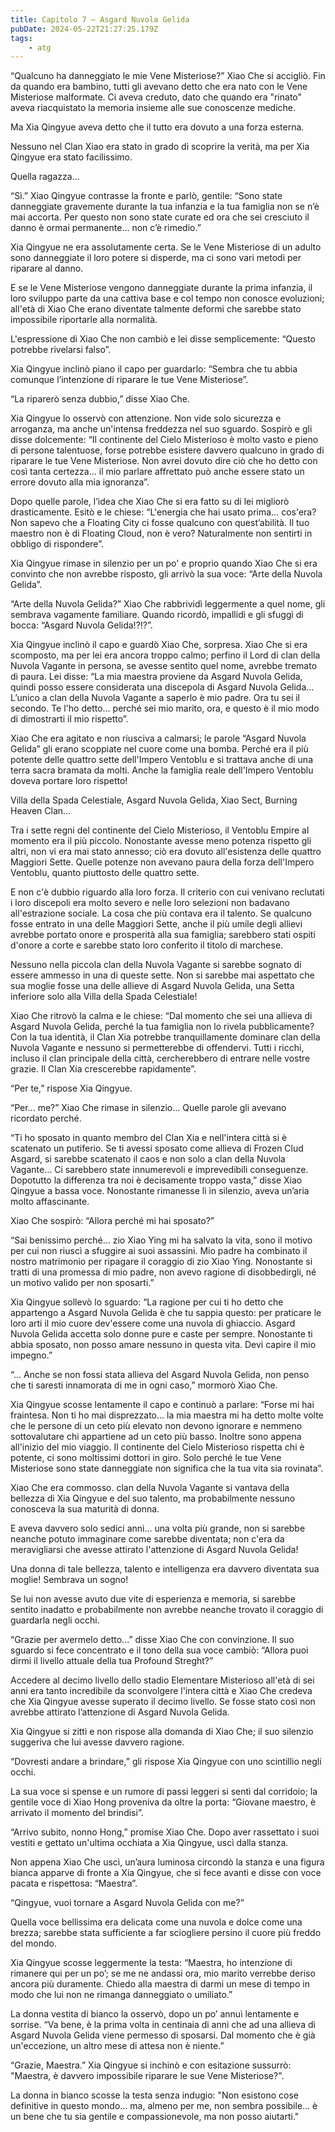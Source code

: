 ```yaml
---
title: Capitolo 7 – Asgard Nuvola Gelida
pubDate: 2024-05-22T21:27:25.179Z
tags:
    - atg
---
```



“Qualcuno ha danneggiato le mie Vene Misteriose?” Xiao Che si accigliò. Fin da quando era bambino, tutti gli avevano detto che era nato con le Vene Misteriose malformate. Ci aveva creduto, dato che quando era "rinato" aveva riacquistato la memoria insieme alle sue conoscenze mediche.


Ma Xia Qingyue aveva detto che il tutto era dovuto a una forza esterna.


Nessuno nel Clan Xiao era stato in grado di scoprire la verità, ma per Xia Qingyue era stato facilissimo.


Quella ragazza…


“Sì.” Xiao Qingyue contrasse la fronte e parlò, gentile: “Sono state danneggiate gravemente durante la tua infanzia e la tua famiglia non se n’è mai accorta. Per questo non sono state curate ed ora che sei cresciuto il danno è ormai permanente... non c’è rimedio.”


Xia Qingyue ne era assolutamente certa. Se le Vene Misteriose di un adulto sono danneggiate il loro potere si disperde, ma ci sono vari metodi per riparare al danno.


E se le Vene Misteriose vengono danneggiate durante la prima infanzia, il loro sviluppo parte da una cattiva base e col tempo non conosce evoluzioni; all'età di Xiao Che erano diventate talmente deformi che sarebbe stato impossibile riportarle alla normalità.


L'espressione di Xiao Che non cambiò e lei disse semplicemente: “Questo potrebbe rivelarsi falso”.


Xia Qingyue inclinò piano il capo per guardarlo: “Sembra che tu abbia comunque l’intenzione di riparare le tue Vene Misteriose”.


“La riparerò senza dubbio,” disse Xiao Che.


Xia Qingyue lo osservò con attenzione. Non vide solo sicurezza e arroganza, ma anche un'intensa freddezza nel suo sguardo. Sospirò e gli disse dolcemente: “Il continente del Cielo Misterioso è molto vasto e pieno di persone talentuose, forse potrebbe esistere davvero qualcuno in grado di riparare le tue Vene Misteriose. Non avrei dovuto dire ciò che ho detto con così tanta certezza… il mio parlare affrettato può anche essere stato un errore dovuto alla mia ignoranza”.


Dopo quelle parole, l’idea che Xiao Che si era fatto su di lei migliorò drasticamente. Esitò e le chiese: “L'energia che hai usato prima… cos'era? Non sapevo che a Floating City ci fosse qualcuno con quest’abilità. Il tuo maestro non è di Floating Cloud, non è vero? Naturalmente non sentirti in obbligo di rispondere”.


Xia Qingyue rimase in silenzio per un po' e proprio quando Xiao Che si era convinto che non avrebbe risposto, gli arrivò la sua voce: “Arte della Nuvola Gelida”.


“Arte della Nuvola Gelida?” Xiao Che rabbrividì leggermente a quel nome, gli sembrava vagamente familiare. Quando ricordò, impallidì e gli sfuggì di bocca: “Asgard Nuvola Gelida!?!?”.


Xia Qingyue inclinò il capo e guardò Xiao Che, sorpresa. Xiao Che si era scomposto, ma per lei era ancora troppo calmo; perfino il Lord di clan della Nuvola Vagante in persona, se avesse sentito quel nome, avrebbe tremato di paura. Lei disse: “La mia maestra proviene da Asgard Nuvola Gelida, quindi posso essere considerata una discepola di Asgard Nuvola Gelida… L’unico a clan della Nuvola Vagante a saperlo è mio padre. Ora tu sei il secondo. Te l'ho detto… perché sei mio marito, ora, e questo è il mio modo di dimostrarti il mio rispetto”.


Xiao Che era agitato e non riusciva a calmarsi; le parole “Asgard Nuvola Gelida” gli erano scoppiate nel cuore come una bomba. Perché era il più potente delle quattro sette dell'Impero Ventoblu e si trattava anche di una terra sacra bramata da molti. Anche la famiglia reale dell'Impero Ventoblu doveva portare loro rispetto!


Villa della Spada Celestiale, Asgard Nuvola Gelida, Xiao Sect, Burning Heaven Clan…


Tra i sette regni del continente del Cielo Misterioso, il Ventoblu Empire al momento era il più piccolo. Nonostante avesse meno potenza rispetto gli altri, non vi era mai stato annesso; ciò era dovuto all'esistenza delle quattro Maggiori Sette. Quelle potenze non avevano paura della forza dell'Impero Ventoblu, quanto piuttosto delle quattro sette.


E non c'è dubbio riguardo alla loro forza. Il criterio con cui venivano reclutati i loro discepoli era molto severo e nelle loro selezioni non badavano all'estrazione sociale. La cosa che più contava era il talento. Se qualcuno fosse entrato in una delle Maggiori Sette, anche il più umile degli allievi avrebbe portato onore e prosperità alla sua famiglia; sarebbero stati ospiti d'onore a corte e sarebbe stato loro conferito il titolo di marchese.


Nessuno nella piccola clan della Nuvola Vagante si sarebbe sognato di essere ammesso in una di queste sette. Non si sarebbe mai aspettato che sua moglie fosse una delle allieve di Asgard Nuvola Gelida, una Setta inferiore solo alla Villa della Spada Celestiale!


Xiao Che ritrovò la calma e le chiese: “Dal momento che sei una allieva di Asgard Nuvola Gelida, perché la tua famiglia non lo rivela pubblicamente? Con la tua identità, il Clan Xia potrebbe tranquillamente dominare clan della Nuvola Vagante e nessuno si permetterebbe di offendervi. Tutti i ricchi, incluso il clan principale della città, cercherebbero di entrare nelle vostre grazie. Il Clan Xia crescerebbe rapidamente”.


“Per te,” rispose Xia Qingyue.


“Per... me?” Xiao Che rimase in silenzio... Quelle parole gli avevano ricordato perché.


“Ti ho sposato in quanto membro del Clan Xia e nell'intera città si è scatenato un putiferio. Se ti avessi sposato come allieva di Frozen Clud Asgard, si sarebbe scatenato il caos e non solo a clan della Nuvola Vagante… Ci sarebbero state innumerevoli e imprevedibili conseguenze. Dopotutto la differenza tra noi è decisamente troppo vasta,” disse Xiao Qingyue a bassa voce. Nonostante rimanesse lì in silenzio, aveva un’aria molto affascinante.


Xiao Che sospirò: “Allora perché mi hai sposato?”


“Sai benissimo perché… zio Xiao Ying mi ha salvato la vita, sono il motivo per cui non riuscì a sfuggire ai suoi assassini. Mio padre ha combinato il nostro matrimonio per ripagare il coraggio di zio Xiao Ying. Nonostante si tratti di una promessa di mio padre, non avevo ragione di disobbedirgli, né un motivo valido per non sposarti.”


Xia Qingyue sollevò lo sguardo: “La ragione per cui ti ho detto che appartengo a Asgard Nuvola Gelida è che tu sappia questo: per praticare le loro arti il mio cuore dev'essere come una nuvola di ghiaccio. Asgard Nuvola Gelida accetta solo donne pure e caste per sempre. Nonostante ti abbia sposato, non posso amare nessuno in questa vita. Devi capire il mio impegno.”


“... Anche se non fossi stata allieva del Asgard Nuvola Gelida, non penso che ti saresti innamorata di me in ogni caso,” mormorò Xiao Che.


Xia Qingyue scosse lentamente il capo e continuò a parlare: “Forse mi hai fraintesa. Non ti ho mai disprezzato… la mia maestra mi ha detto molte volte che le persone di un ceto più elevato non devono ignorare e nemmeno sottovalutare chi appartiene ad un ceto più basso. Inoltre sono appena all'inizio del mio viaggio. Il continente del Cielo Misterioso rispetta chi è potente, ci sono moltissimi dottori in giro. Solo perché le tue Vene Misteriose sono state danneggiate non significa che la tua vita sia rovinata”.


Xiao Che era commosso. clan della Nuvola Vagante si vantava della bellezza di Xia Qingyue e del suo talento, ma probabilmente nessuno conosceva la sua maturità di donna.


E aveva davvero solo sedici anni... una volta più grande, non si sarebbe neanche potuto immaginare come sarebbe diventata; non c'era da meravigliarsi che avesse attirato l'attenzione di Asgard Nuvola Gelida!


Una donna di tale bellezza, talento e intelligenza era davvero diventata sua moglie! Sembrava un sogno!


Se lui non avesse avuto due vite di esperienza e memoria, si sarebbe sentito inadatto e probabilmente non avrebbe neanche trovato il coraggio di guardarla negli occhi.


“Grazie per avermelo detto...” disse Xiao Che con convinzione. Il suo sguardo si fece concentrato e il tono della sua voce cambiò: “Allora puoi dirmi il livello attuale della tua Profound Streght?”


Accedere al decimo livello dello stadio Elementare Misterioso all'età di sei anni era tanto incredibile da sconvolgere l'intera città e Xiao Che credeva che Xia Qingyue avesse superato il decimo livello. Se fosse stato così non avrebbe attirato l’attenzione di Asgard Nuvola Gelida.


Xia Qingyue si zittì e non rispose alla domanda di Xiao Che; il suo silenzio suggeriva che lui avesse davvero ragione.


“Dovresti andare a brindare,” gli rispose Xia Qingyue con uno scintillio negli occhi.


La sua voce si spense e un rumore di passi leggeri si sentì dal corridoio; la gentile voce di Xiao Hong proveniva da oltre la porta: “Giovane maestro, è arrivato il momento del brindisi”.


“Arrivo subito, nonno Hong,” promise Xiao Che. Dopo aver rassettato i suoi vestiti e gettato un'ultima occhiata a Xia Qingyue, uscì dalla stanza.


Non appena Xiao Che uscì, un’aura luminosa circondò la stanza e una figura bianca apparve di fronte a Xia Qingyue, che si fece avanti e disse con voce pacata e rispettosa: “Maestra”.


“Qingyue, vuoi tornare a Asgard Nuvola Gelida con me?”


Quella voce bellissima era delicata come una nuvola e dolce come una brezza; sarebbe stata sufficiente a far sciogliere persino il cuore più freddo del mondo.


Xia Qingyue scosse leggermente la testa: “Maestra, ho intenzione di rimanere qui per un po’; se me ne andassi ora, mio marito verrebbe deriso ancora più duramente. Chiedo alla maestra di darmi un mese di tempo in modo che lui non ne rimanga danneggiato o umiliato.”


La donna vestita di bianco la osservò, dopo un po’ annuì lentamente e sorrise. “Va bene, è la prima volta in centinaia di anni che ad una allieva di Asgard Nuvola Gelida viene permesso di sposarsi. Dal momento che è già un'eccezione, un altro mese di attesa non è niente.”


“Grazie, Maestra.” Xia Qingyue si inchinò e con esitazione sussurrò: "Maestra, è davvero impossibile riparare le sue Vene Misteriose?".


La donna in bianco scosse la testa senza indugio: "Non esistono cose definitive in questo mondo... ma, almeno per me, non sembra possibile... è un bene che tu sia gentile e compassionevole, ma non posso aiutarti."





